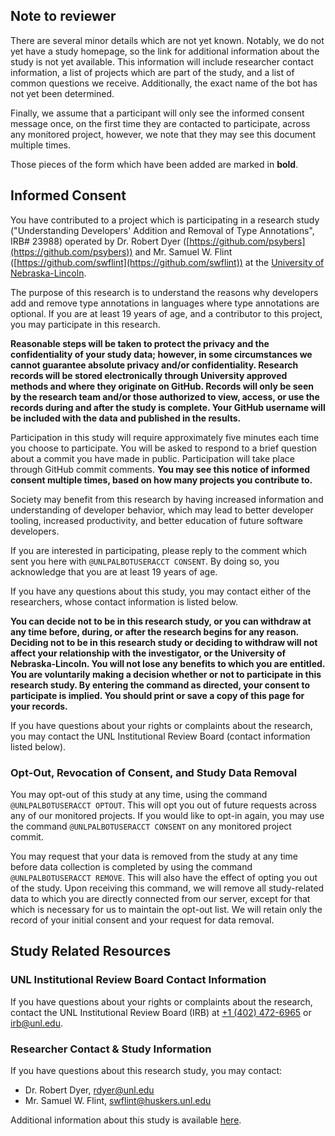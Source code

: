## Note to reviewer

There are several minor details which are not yet known.
Notably, we do not yet have a study homepage, so the link for additional information about the study is not yet available.
This information will include researcher contact information, a list of projects which are part of the study, and a list of common questions we receive.
Additionally, the exact name of the bot has not yet been determined.

Finally, we assume that a participant will only see the informed consent message once, on the first time they are contacted to participate, across any monitored project, however, we note that they may see this document multiple times.

Those pieces of the form which have been added are marked in **bold**.

## Informed Consent

You have contributed to a project which is participating in a research study ("Understanding Developers' Addition and Removal of Type Annotations", IRB# 23988) operated by Dr. Robert Dyer ([https://github.com/psybers](https://github.com/psybers)) and Mr. Samuel W. Flint ([https://github.com/swflint](https://github.com/swflint)) at the [University of Nebraska-Lincoln](https://unl.edu).

The purpose of this research is to understand the reasons why developers add and remove type annotations in languages where type annotations are optional.  If you are at least 19 years of age, and a contributor to this project, you may participate in this research.

**Reasonable steps will be taken to protect the privacy and the confidentiality of your study data; however, in some circumstances we cannot guarantee absolute privacy and/or confidentiality. Research records will be stored electronically through University approved methods and where they originate on GitHub. Records will only be seen by the research team and/or those authorized to view, access, or use the records during and after the study is complete. Your GitHub username will be included with the data and published in the results.**

Participation in this study will require approximately five minutes each time you choose to participate.  You will be asked to respond to a brief question about a commit you have made in public.  Participation will take place through GitHub commit comments.
**You may see this notice of informed consent multiple times, based on how many projects you contribute to.**

Society may benefit from this research by having increased information and understanding of developer behavior, which may lead to better developer tooling, increased productivity, and better education of future software developers.

If you are interested in participating, please reply to the comment which sent you here with `@UNLPALBOTUSERACCT CONSENT`. By doing so, you acknowledge that you are at least 19 years of age.

If you have any questions about this study, you may contact either of the researchers, whose contact information is listed below.

**You can decide not to be in this research study, or you can withdraw at any time before, during, or after the research begins for any reason. Deciding not to be in this research study or deciding to withdraw will not affect your relationship with the investigator, or the University of Nebraska-Lincoln. You will not lose any benefits to which you are entitled. You are voluntarily making a decision whether or not to participate in this research study. By entering the command as directed, your consent to participate is implied. You should print or save a copy of this page for your records.**

If you have questions about your rights or complaints about the research, you may contact the UNL Institutional Review Board (contact information listed below).

### Opt-Out, Revocation of Consent, and Study Data Removal

You may opt-out of this study at any time, using the command `@UNLPALBOTUSERACCT OPTOUT`.  This will opt you out of future requests across any of our monitored projects.  If you would like to opt-in again, you may use the command `@UNLPALBOTUSERACCT CONSENT` on any monitored project commit.

You may request that your data is removed from the study at any time before data collection is completed by using the command `@UNLPALBOTUSERACCT REMOVE`.  This will also have the effect of opting you out of the study.  Upon receiving this command, we will remove all study-related data to which you are directly connected from our server, except for that which is necessary for us to maintain the opt-out list.  We will retain only the record of your initial consent and your request for data removal.

## Study Related Resources

### UNL Institutional Review Board Contact Information

If you have questions about your rights or complaints about the research, contact the UNL Institutional Review Board (IRB) at [+1 (402) 472-6965](tel:+14024726965) or [irb@unl.edu](mailto:irb@unl.edu).

### Researcher Contact & Study Information

If you have questions about this research study, you may contact:

 - Dr. Robert Dyer, [rdyer@unl.edu](mailto:rdyer@unl.edu)
 - Mr. Samuel W. Flint, [swflint@huskers.unl.edu](mailto:swflint@huskers.unl.edu)
 
Additional information about this study is available [here]().

